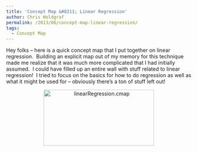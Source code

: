```yaml
---
title: 'Concept Map &#8211; Linear Regression'
author: Chris Holdgraf
permalink: /2013/06/concept-map-linear-regression/
tags:
  - Concept Map
---
```

Hey folks &#8211; here is a quick concept map that I put together on linear regression.  Building an explicit map out of my memory for this technique made me realize that it was much more complicated that I had initially assumed.  I could have filled up an entire wall with stuff related to linear regression!  I tried to focus on the basics for how to do regression as well as what it might be used for &#8211; obviously there&#8217;s a ton of stuff left out!

<p style="text-align: center;">
  <a href="http://teaching.software-carpentry.org/wp-content/uploads/2013/06/linearRegression.cmap_.jpg"><img class="size-medium wp-image-2998 aligncenter" alt="linearRegression.cmap" src="http://teaching.software-carpentry.org/wp-content/uploads/2013/06/linearRegression.cmap_-300x152.jpg" width="300" height="152" /></a>
</p>
